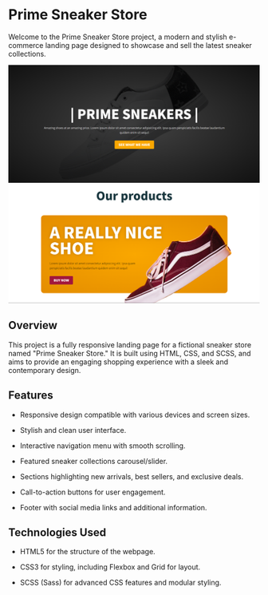# Prime Sneaker Store

Welcome to the Prime Sneaker Store project, a modern and stylish e-commerce landing page designed to showcase and sell the latest sneaker collections.

![Prime Landing Page Screenshot](screeenshot8000.png)
![Prime Landing Page Screenshot](screenshot9000.png)

## Overview

This project is a fully responsive landing page for a fictional sneaker store named "Prime Sneaker Store." It is built using HTML, CSS, and SCSS, and aims to provide an engaging shopping experience with a sleek and contemporary design.

## Features

- Responsive design compatible with various devices and screen sizes.

- Stylish and clean user interface.

- Interactive navigation menu with smooth scrolling.

- Featured sneaker collections carousel/slider.

- Sections highlighting new arrivals, best sellers, and exclusive deals.

- Call-to-action buttons for user engagement.

- Footer with social media links and additional information.

## Technologies Used

- HTML5 for the structure of the webpage.
  
- CSS3 for styling, including Flexbox and Grid for layout.
  
- SCSS (Sass) for advanced CSS features and modular styling.
